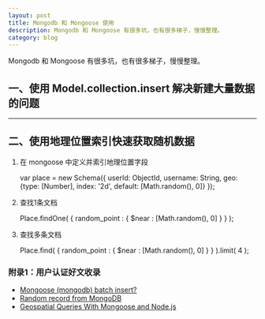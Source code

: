 ```yaml
---
layout: post
title: Mongodb 和 Mongoose 使用
description: Mongodb 和 Mongoose 有很多坑，也有很多梯子，慢慢整理。
category: blog
---
```


Mongodb 和 Mongoose 有很多坑，也有很多梯子，慢慢整理。

## 一、使用 Model.collection.insert 解决新建大量数据的问题
<hr/>

## 二、使用地理位置索引快速获取随机数据

1. 在 mongoose 中定义并索引地理位置字段
  
    var place = new Schema({
        userId: ObjectId,
        username: String,
        geo: {type: [Number], index: '2d', default: [Math.random(), 0]}
    });

2. 查找1条文档

    Place.findOne( { random_point : { $near : [Math.random(), 0] } } );
    
3. 查找多条文档
    
    Place.find( { random_point : { $near : [Math.random(), 0] } } ).limit( 4 );


### 附录1：用户认证好文收录

- [Mongoose (mongodb) batch insert?](http://stackoverflow.com/questions/16726330/mongoose-mongodb-batch-insert)
- [Random record from MongoDB](http://stackoverflow.com/questions/2824157/random-record-from-mongodb)
- [Geospatial Queries With Mongoose and Node.js](http://java.dzone.com/articles/geospatial-queries-mongoose)